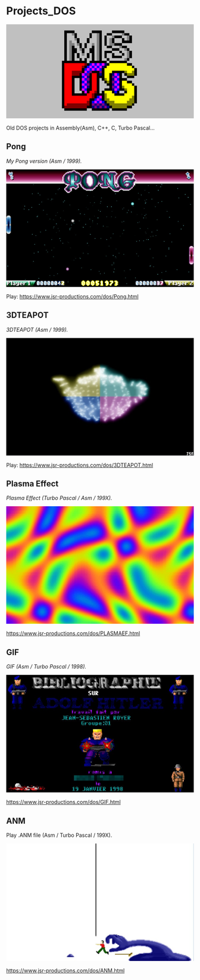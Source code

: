 # Projects_DOS

![Logo](/logo.jpg)

Old DOS projects in Assembly(Asm), C++, C, Turbo Pascal...


## Pong

*My Pong version (Asm / 1999).*

![Screenshot0](/Pong/Screenshots/screenshot0.jpg)

Play: https://www.jsr-productions.com/dos/Pong.html


## 3DTEAPOT

*3DTEAPOT (Asm / 1999).*

![Screenshot0](/3DTEAPOT/Screenshots/screenshot0.jpg)

Play: https://www.jsr-productions.com/dos/3DTEAPOT.html


## Plasma Effect

*Plasma Effect (Turbo Pascal / Asm / 199X).*

![Screenshot0](/PlasmaEffect/Screenshots/screenshot0.jpg)

https://www.jsr-productions.com/dos/PLASMAEF.html


## GIF

*GIF (Asm / Turbo Pascal / 1998).*

![Screenshot0](/GIF/Screenshots/screenshot0.jpg)

https://www.jsr-productions.com/dos/GIF.html


## ANM

Play .ANM file (Asm / Turbo Pascal / 199X).

![Screenshot0](/ANM/Screenshots/screenshot0.jpg)

https://www.jsr-productions.com/dos/ANM.html
